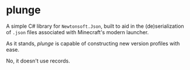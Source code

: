# plunge
A simple C# library for `Newtonsoft.Json`, built to aid in the (de)serialization of `.json` files associated with Minecraft's modern launcher.

As it stands, _plunge_ is capable of constructing new version profiles with ease.

No, it doesn't use records.

